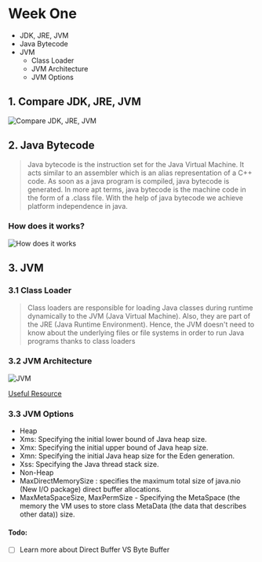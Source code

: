 # Week One
* JDK, JRE, JVM
* Java Bytecode
* JVM
  * Class Loader
  * JVM Architecture
  * JVM Options

## 1. Compare JDK, JRE, JVM
![Compare JDK, JRE, JVM](https://cdn.techbeamers.com/wp-content/uploads/2019/03/JVM-vs-JRE-vs-JDK.png)

## 2. Java Bytecode
> Java bytecode is the instruction set for the Java Virtual Machine. It acts similar to an assembler which is an alias representation of a C++ code. As soon as a java program is compiled, java bytecode is generated. In more apt terms, java bytecode is the machine code in the form of a .class file. With the help of java bytecode we achieve platform independence in java.

### How does it works?
![How does it works](https://static.javatpoint.com/blog/images/java-bytecode.png)

## 3. JVM
### 3.1 Class Loader 
> Class loaders are responsible for loading Java classes during runtime dynamically to the JVM (Java Virtual Machine). Also, they are part of the JRE (Java Runtime Environment). Hence, the JVM doesn't need to know about the underlying files or file systems in order to run Java programs thanks to class loaders

### 3.2 JVM Architecture 
![JVM](https://www.javainterviewpoint.com/wp-content/uploads/2016/01/JVM-Architecture.png)

[Useful Resource](https://dzone.com/articles/jvm-architecture-explained)

### 3.3 JVM Options
* Heap
 * Xms: Specifying the initial lower bound of Java heap size.
 * Xmx: Specifying the initial upper bound of Java heap size.
 * Xmn: Specifying the initial Java heap size for the Eden generation.
 * Xss: Specifying the Java thread stack size.
* Non-Heap
 * MaxDirectMemorySize : specifies the maximum total size of java.nio (New I/O package) direct buffer allocations.
 * MaxMetaSpaceSize, MaxPermSize - Specifying the MetaSpace (the memory the VM uses to store class MetaData (the data that describes other data)) size.

#### Todo:
- [ ] Learn more about Direct Buffer VS Byte Buffer
